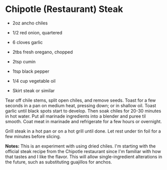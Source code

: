 # Chipotle (Restaurant) Steak

* 2oz ancho chiles
* 1/2 red onion, quartered
* 6 cloves garlic
* 2tbs fresh oregano, chopped
* 2tsp cumin
* 1tsp black pepper
* 1/4 cup vegetable oil

* Skirt steak or similar

Tear off chile stems, split open chiles, and remove seeds. Toast for a few seconds in a pan on medium heat, pressing down; or in shallow oil. Toast garlic until black spots start to develop. Then soak chiles for 20-30 minutes in hot water. Put all marinade ingredients into a blender and puree til smooth. Coat meat in marinade and refrigerate for a few hours or overnight.

Grill steak in a hot pan or on a hot grill until done. Let rest under tin foil for a few minutes before slicing.

**Notes:** This is an experiment with using dried chiles. I'm starting with the official steak recipe from the Chipotle restaurant since I'm familiar with how that tastes and I like the flavor. This will allow single-ingredient alterations in the future, such as substituting guajillos for anchos.
